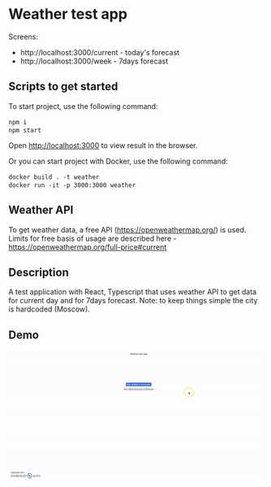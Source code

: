 # Weather test app

Screens:
  - http://localhost:3000/current - today's forecast
  - http://localhost:3000/week - 7days forecast

## Scripts to get started

To start project, use the following command:

```
npm i
npm start
```
Open [http://localhost:3000](http://localhost:3000) to view result in the browser.

Or you can start project with Docker, use the following command:

```
docker build . -t weather 
docker run -it -p 3000:3000 weather
```

## Weather API

To get weather data, a free API (https://openweathermap.org/) is used.
Limits for free basis of usage are described here - https://openweathermap.org/full-price#current

## Description

A test application with React, Typescript that uses weather API to get data for current day and for 7days forecast.
Note: to keep things simple the city is hardcoded (Moscow). 

## Demo
![How it works](src/assets/demo.gif)
